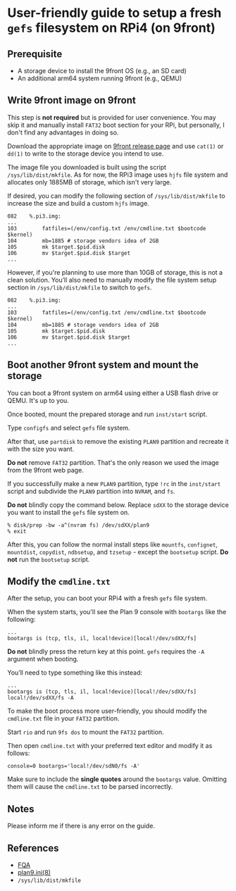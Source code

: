 # User-friendly guide to setup a fresh `gefs` filesystem on RPi4 (on 9front)


## Prerequisite

- A storage device to install the 9front OS (e.g., an SD card)
- An additional arm64 system running 9front (e.g., QEMU)

## Write 9front image on 9front

This step is **not required** but is provided for user convenience. You may skip it and manually install `FAT32` boot section for your RPi, but personally, I don't find any advantages in doing so.

Download the appropriate image on [9front release page](http://9front.org/releases) and use `cat(1)` or `dd(1)` to write to the storage device you intend to use.

The image file you downloaded is built using the script `/sys/lib/dist/mkfile`. As for now, the RPi3 image uses `hjfs` file system and allocates only 1885MB of storage, which isn't very large.

If desired, you can modify the following section of `/sys/lib/dist/mkfile` to increase the size and build a custom `hjfs` image.


```
082    %.pi3.img:
...
103        fatfiles=(/env/config.txt /env/cmdline.txt $bootcode $kernel)
104        mb=1885 # storage vendors idea of 2GB
105        mk $target.$pid.disk
106        mv $target.$pid.disk $target
...
```

However, if you're planning to use more than 10GB of storage, this is not a clean solution.
You’ll also need to manually modify the file system setup section in `/sys/lib/dist/mkfile` to switch to `gefs`.

```
082    %.pi3.img:
...
103        fatfiles=(/env/config.txt /env/cmdline.txt $bootcode $kernel)
104        mb=1885 # storage vendors idea of 2GB
105        mk $target.$pid.disk
106        mv $target.$pid.disk $target
...
```

## Boot another 9front system and mount the storage

You can boot a 9front system on arm64 using either a USB flash drive or QEMU. It's up to you.

Once booted, mount the prepared storage and run `inst/start` script.

Type `configfs` and select `gefs` file system.

After that, use `partdisk` to remove the existing `PLAN9` partition and recreate it with the size you want. 

**Do not** remove `FAT32` partition. That's the only reason we used the image from the 9front web page.

If you successfully make a new `PLAN9` partition, type `!rc` in the `inst/start` script and subdivide the `PLAN9` partition into `NVRAM`, and `fs`.

**Do not** blindly copy the command below. Replace `sdXX` to the storage device you want to install the `gefs` file system on.

```
% disk/prep -bw -a^(nvram fs) /dev/sdXX/plan9
% exit
```

After this, you can follow the normal install steps like `mountfs`, `confignet`, `mountdist`, `copydist`, `ndbsetup`, and `tzsetup` - except the `bootsetup` script. **Do not** run the `bootsetup` script.

## Modify the `cmdline.txt`

After the setup, you can boot your RPi4 with a fresh `gefs` file system.

When the system starts, you'll see the Plan 9 console with `bootargs` like the following:

```
...
bootargs is (tcp, tls, il, local!device)[local!/dev/sdXX/fs] 
```

**Do not** blindly press the return key at this point. `gefs` requires the `-A` argument when booting.

You’ll need to type something like this instead:

```
...
bootargs is (tcp, tls, il, local!device)[local!/dev/sdXX/fs] local!/dev/sdXX/fs -A
```

To make the boot process more user-friendly, you should modify the `cmdline.txt` file in your `FAT32` partition.

Start `rio` and run `9fs dos` to mount the `FAT32` partition.

Then open `cmdline.txt` with your preferred text editor and modify it as follows:

```
console=0 bootargs='local!/dev/sdN0/fs -A'
```

Make sure to include the **single quotes** around the `bootargs` value. Omitting them will cause the `cmdline.txt` to be parsed incorrectly.

## Notes

Please inform me if there is any error on the guide.


## References

- [FQA](http://fqa.9front.org)
- [plan9.ini(8)](http://man.9front.org/8/plan9.ini)
- `/sys/lib/dist/mkfile`

